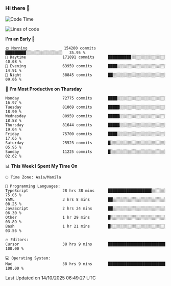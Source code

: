 ### Hi there 👋

<!--START_SECTION:waka-->
![Code Time](http://img.shields.io/badge/Code%20Time-6%2C390%20hrs%2033%20mins-blue)

![Lines of code](https://img.shields.io/badge/From%20Hello%20World%20I%27ve%20Written-143.9%20million%20lines%20of%20code-blue)

**I'm an Early 🐤** 

```text
🌞 Morning                154200 commits      █████████░░░░░░░░░░░░░░░░   35.95 % 
🌆 Daytime                171891 commits      ██████████░░░░░░░░░░░░░░░   40.08 % 
🌃 Evening                63959 commits       ████░░░░░░░░░░░░░░░░░░░░░   14.91 % 
🌙 Night                  38845 commits       ██░░░░░░░░░░░░░░░░░░░░░░░   09.06 % 
```
📅 **I'm Most Productive on Thursday** 

```text
Monday                   72775 commits       ████░░░░░░░░░░░░░░░░░░░░░   16.97 % 
Tuesday                  81069 commits       █████░░░░░░░░░░░░░░░░░░░░   18.90 % 
Wednesday                80959 commits       █████░░░░░░░░░░░░░░░░░░░░   18.88 % 
Thursday                 81644 commits       █████░░░░░░░░░░░░░░░░░░░░   19.04 % 
Friday                   75700 commits       ████░░░░░░░░░░░░░░░░░░░░░   17.65 % 
Saturday                 25523 commits       █░░░░░░░░░░░░░░░░░░░░░░░░   05.95 % 
Sunday                   11225 commits       █░░░░░░░░░░░░░░░░░░░░░░░░   02.62 % 
```


📊 **This Week I Spent My Time On** 

```text
🕑︎ Time Zone: Asia/Manila

💬 Programming Languages: 
TypeScript               28 hrs 38 mins      ███████████████████░░░░░░   75.05 % 
YAML                     3 hrs 8 mins        ██░░░░░░░░░░░░░░░░░░░░░░░   08.25 % 
JavaScript               2 hrs 24 mins       ██░░░░░░░░░░░░░░░░░░░░░░░   06.30 % 
Other                    1 hr 29 mins        █░░░░░░░░░░░░░░░░░░░░░░░░   03.89 % 
Bash                     1 hr 21 mins        █░░░░░░░░░░░░░░░░░░░░░░░░   03.56 % 

🔥 Editors: 
Cursor                   38 hrs 9 mins       █████████████████████████   100.00 % 

💻 Operating System: 
Mac                      38 hrs 9 mins       █████████████████████████   100.00 % 
```


 Last Updated on 14/10/2025 06:49:27 UTC
<!--END_SECTION:waka-->


<!--
**rad182/rad182** is a ✨ _special_ ✨ repository because its `README.md` (this file) appears on your GitHub profile.

Here are some ideas to get you started:

- 🔭 I’m currently working on ...
- 🌱 I’m currently learning ...
- 👯 I’m looking to collaborate on ...
- 🤔 I’m looking for help with ...
- 💬 Ask me about ...
- 📫 How to reach me: ...
- 😄 Pronouns: ...
- ⚡ Fun fact: ...
-->
